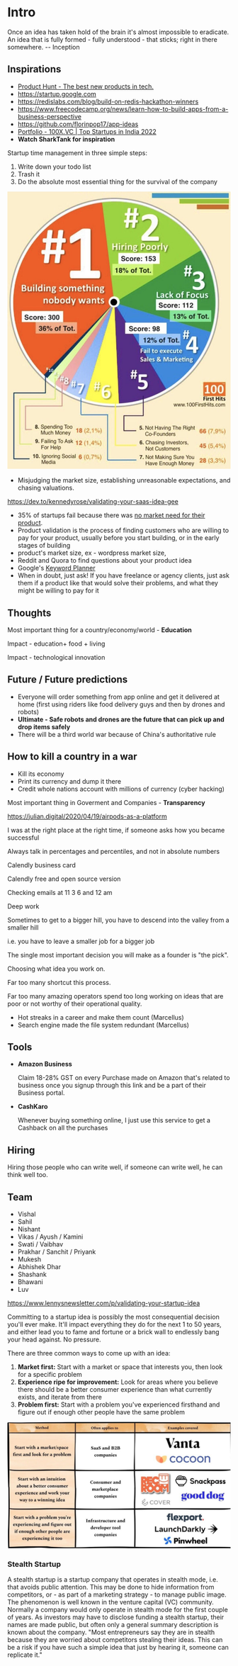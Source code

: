 # Intro

Once an idea has taken hold of the brain it's almost impossible to eradicate. An idea that is fully formed - fully understood - that sticks; right in there somewhere. -- Inception

## Inspirations

- [Product Hunt - The best new products in tech.](https://www.producthunt.com/)
- https://startup.google.com
- https://redislabs.com/blog/build-on-redis-hackathon-winners
- https://www.freecodecamp.org/news/learn-how-to-build-apps-from-a-business-perspective
- https://github.com/florinpop17/app-ideas
- [Portfolio - 100X.VC | Top Startups in India 2022](https://www.100x.vc/portfolio)
- **Watch SharkTank for inspiration**

Startup time management in three simple steps:

1. Write down your todo list
2. Trash it
3. Do the absolute most essential thing for the survival of the company

![image](../../media/Ideas-Intro-image1.jpg)

- Misjudging the market size, establishing unreasonable expectations, and chasing valuations.

https://dev.to/kennedyrose/validating-your-saas-idea-gee

- 35% of startups fail because there was [no market need for their product](https://www.cbinsights.com/research/startup-failure-reasons-top/).
- Product validation is the process of finding customers who are willing to pay for your product, usually before you start building, or in the early stages of building
- product's market size, ex - wordpress market size,
- Reddit and Quora to find questions about your product idea
- Google's [Keyword Planner](https://ads.google.com/home/tools/keyword-planner/)
- When in doubt, just ask! If you have freelance or agency clients, just ask them if a product like that would solve their problems, and what they might be willing to pay for it

## Thoughts

Most important thing for a country/economy/world - **Education**

Impact - education+ food + living

Impact - technological innovation

## Future / Future predictions

- Everyone will order something from app online and get it delivered at home (first using riders like food delivery guys and then by drones and robots)
- **Ultimate - Safe robots and drones are the future that can pick up and drop items safely**
- There will be a third world war because of China's authoritative rule

## How to kill a country in a war

- Kill its economy
- Print its currency and dump it there
- Credit whole nations account with millions of currency (cyber hacking)

Most important thing in Goverment and Companies - **Transparency**

https://julian.digital/2020/04/19/airpods-as-a-platform

I was at the right place at the right time, if someone asks how you became successful

Always talk in percentages and percentiles, and not in absolute numbers

Calendly business card

Calendly free and open source version

Checking emails at 11 3 6 and 12 am

Deep work

Sometimes to get to a bigger hill, you have to descend into the valley from a smaller hill

i.e. you have to leave a smaller job for a bigger job

The single most important decision you will make as a founder is "the pick".

Choosing what idea you work on.

Far too many shortcut this process.

Far too many amazing operators spend too long working on ideas that are poor or not worthy of their operational quality.

- Hot streaks in a career and make them count (Marcellus)
- Search engine made the file system redundant (Marcellus)

## Tools

- **Amazon Business**

    Claim 18-28% GST on every Purchase made on Amazon that's related to business once you signup through this link and be a part of their Business portal.

- **CashKaro**

    Whenever buying something online, I just use this service to get a Cashback on all the purchases

## Hiring

Hiring those people who can write well, if someone can write well, he can think well too.

## Team

- Vishal
- Sahil
- Nishant
- Vikas / Ayush / Kamini
- Swati / Vaibhav
- Prakhar / Sanchit / Priyank
- Mukesh
- Abhishek Dhar
- Shashank
- Bhawani
- Luv

https://www.lennysnewsletter.com/p/validating-your-startup-idea

Committing to a startup idea is possibly the most consequential decision you'll ever make. It'll impact everything they do for the next 1 to 50 years, and either lead you to fame and fortune or a brick wall to endlessly bang your head against. No pressure.

There are three common ways to come up with an idea:

1. **Market first:** Start with a market or space that interests you, then look for a specific problem
2. **Experience ripe for improvement:** Look for areas where you believe there should be a better consumer experience than what currently exists, and iterate from there
3. **Problem first:** Start with a problem you've experienced firsthand and figure out if enough other people have the same problem

![image](../../media/Ideas-Intro-image2.jpg)

### Stealth Startup

A stealth startup is a startup company that operates in stealth mode, i.e. that avoids public attention. This may be done to hide information from competitors, or - as part of a marketing strategy - to manage public image. The phenomenon is well known in the venture capital (VC) community. Normally a company would only operate in stealth mode for the first couple of years. As investors may have to disclose funding a stealth startup, their names are made public, but often only a general summary description is known about the company. "Most entrepreneurs say they are in stealth because they are worried about competitors stealing their ideas. This can be a risk if you have such a simple idea that just by hearing it, someone can replicate it."​
